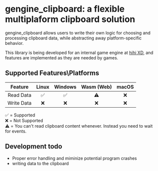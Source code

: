 # gengine_clipboard: a flexible multiplaform clipboard solution

gengine_clipboard allows users to write their own logic for choosing and processing clipboard data, while abstracting away platform-specific behavior.

This library is being developed for an internal game engine at [hihi XD](https://hihixd.com/), and features are implemented as they are needed by games.

## Supported Features\Platforms
|Feature   |Linux     |Windows   |Wasm (Web)|macOS     |
|:--------:|:--------:|:--------:|:--------:|:--------:|
|Read Data |✅        |✅        |⚠️        |❌        | 
|Write Data|❌        | ❌       | ❌       |❌        | 

✅ = Supported  
❌ = Not Supported  
⚠️ = You can't read clipboard content whenever. Instead you need to wait for events. 

## Development todo
- Proper error handling and miminize potential program crashes
- writing data to the clipboard
